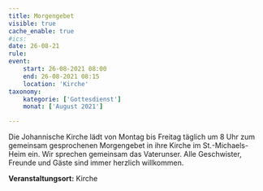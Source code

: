 ```yaml
---
title: Morgengebet
visible: true
cache_enable: true
#ics: 
date: 26-08-21
rule: 
event:
	start: 26-08-2021 08:00
	end: 26-08-2021 08:15
	location: 'Kirche'
taxonomy:
	kategorie: ['Gottesdienst']
	monat: ['August 2021']

---
```

Die Johannische Kirche lädt von Montag bis Freitag täglich um 8 Uhr zum gemeinsam gesprochenen Morgengebet in ihre Kirche im St.-Michaels-Heim ein. Wir sprechen gemeinsam das Vaterunser. Alle Geschwister, Freunde und Gäste sind immer herzlich willkommen.



**Veranstaltungsort:** Kirche

